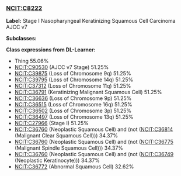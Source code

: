 
### [NCIT:C8222](http://purl.obolibrary.org/obo/NCIT_C8222)
**Label:** Stage I Nasopharyngeal Keratinizing Squamous Cell Carcinoma AJCC v7

**Subclasses:** 

**Class expressions from DL-Learner:**

- Thing 55.06%
- [NCIT:C90530](http://purl.obolibrary.org/obo/NCIT_C90530) (AJCC v7 Stage) 51.25%
- [NCIT:C39875](http://purl.obolibrary.org/obo/NCIT_C39875) (Loss of Chromosome 9q) 51.25%
- [NCIT:C39795](http://purl.obolibrary.org/obo/NCIT_C39795) (Loss of Chromosome 14q) 51.25%
- [NCIT:C37312](http://purl.obolibrary.org/obo/NCIT_C37312) (Loss of Chromosome 11q) 51.25%
- [NCIT:C36791](http://purl.obolibrary.org/obo/NCIT_C36791) (Keratinizing Malignant Squamous Cell) 51.25%
- [NCIT:C36636](http://purl.obolibrary.org/obo/NCIT_C36636) (Loss of Chromosome 9p) 51.25%
- [NCIT:C36515](http://purl.obolibrary.org/obo/NCIT_C36515) (Loss of Chromosome 16q) 51.25%
- [NCIT:C36502](http://purl.obolibrary.org/obo/NCIT_C36502) (Loss of Chromosome 3p) 51.25%
- [NCIT:C36497](http://purl.obolibrary.org/obo/NCIT_C36497) (Loss of Chromosome 13q) 51.25%
- [NCIT:C27966](http://purl.obolibrary.org/obo/NCIT_C27966) (Stage I) 51.25%
- [NCIT:C36760](http://purl.obolibrary.org/obo/NCIT_C36760) (Neoplastic Squamous Cell) and (not ([NCIT:C36814](http://purl.obolibrary.org/obo/NCIT_C36814) (Malignant Clear Squamous Cell))) 34.37%
- [NCIT:C36760](http://purl.obolibrary.org/obo/NCIT_C36760) (Neoplastic Squamous Cell) and (not ([NCIT:C36775](http://purl.obolibrary.org/obo/NCIT_C36775) (Malignant Spindle Squamous Cell))) 34.37%
- [NCIT:C36760](http://purl.obolibrary.org/obo/NCIT_C36760) (Neoplastic Squamous Cell) and (not ([NCIT:C36749](http://purl.obolibrary.org/obo/NCIT_C36749) (Neoplastic Keratinocyte))) 34.37%
- [NCIT:C36772](http://purl.obolibrary.org/obo/NCIT_C36772) (Abnormal Squamous Cell) 32.62%


